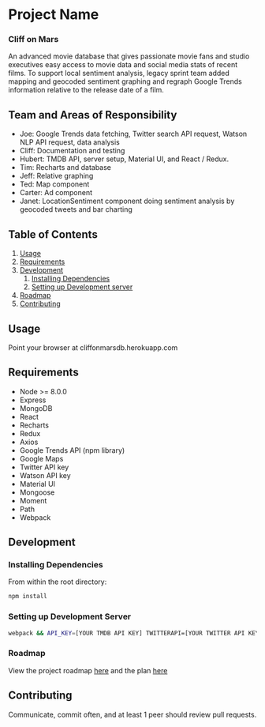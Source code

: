 # Project Name

### Cliff on Mars

An advanced movie database that gives passionate movie fans and studio executives easy access to movie data and social media stats of recent films. To support local sentiment analysis, legacy sprint team added mapping and geocoded sentiment graphing and regraph Google Trends information relative to the release date of a film.

## Team and Areas of Responsibility

  - Joe: Google Trends data fetching, Twitter search API request, Watson NLP API request, data analysis
  - Cliff: Documentation and testing
  - Hubert: TMDB API, server setup, Material UI, and React / Redux.
  - Tim: Recharts and database
  - Jeff: Relative graphing
  - Ted: Map component
  - Carter: Ad component
  - Janet: LocationSentiment component doing sentiment analysis by geocoded tweets and bar charting

## Table of Contents

1. [Usage](#Usage)
1. [Requirements](#requirements)
1. [Development](#development)
    1. [Installing Dependencies](#installing-dependencies)
    1. [Setting up Development server](#setting-up-development-server)
1. [Roadmap](#roadmap)
1. [Contributing](#contributing)

## Usage

Point your browser at cliffonmarsdb.herokuapp.com

## Requirements

- Node >= 8.0.0
- Express
- MongoDB
- React
- Recharts
- Redux
- Axios
- Google Trends API (npm library)
- Google Maps
- Twitter API key
- Watson API key
- Material UI
- Mongoose
- Moment
- Path
- Webpack


## Development

### Installing Dependencies

From within the root directory:

```sh
npm install
```

### Setting up Development Server

```sh
webpack && API_KEY=[YOUR TMDB API KEY] TWITTERAPI=[YOUR TWITTER API KEY] WATSONAPI=[YOUR WATSON API KEY] WALMARTAPI=[YOUR WALMART API KEY]node app.js
```

### Roadmap

View the project roadmap [here](ROADMAP.md) and the plan [here](https://docs.google.com/document/d/15czq7Fzn3rc_JXZxyFtZpoqCtUIBf08MkfFHV2tYLOI/edit?usp=sharing)


## Contributing

Communicate, commit often, and at least 1 peer should review pull requests.

